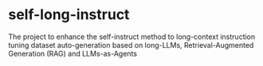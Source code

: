 # self-long-instruct
The project to enhance the self-instruct method to long-context instruction tuning dataset auto-generation based on long-LLMs, Retrieval-Augmented Generation (RAG) and LLMs-as-Agents
